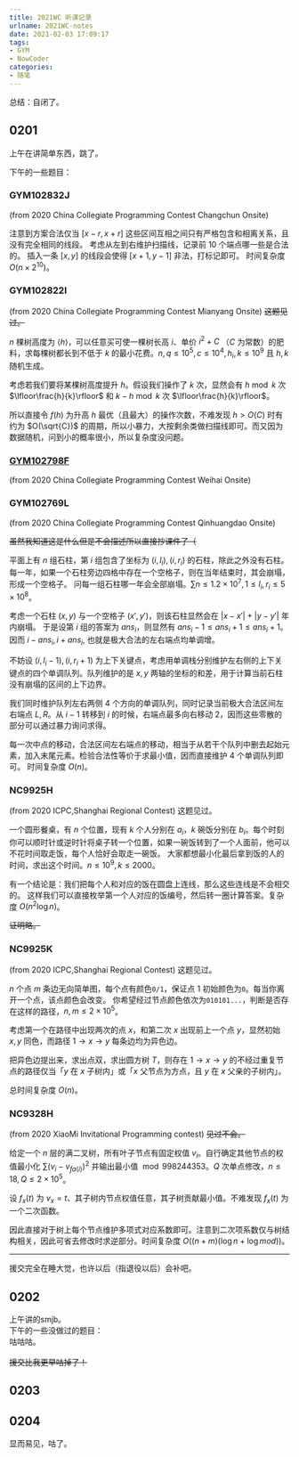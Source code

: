 ```yaml
---
title: 2021WC 听课记录
urlname: 2021WC-notes
date: 2021-02-03 17:09:17
tags:
- GYM
- NowCoder
categories:
- 随笔
---
```


总结：自闭了。

<!-- more -->

## 0201

上午在讲简单东西，跳了。

下午的一些题目：

### GYM102832J

(from 2020 China Collegiate Programming Contest Changchun Onsite)

注意到方案合法仅当 $[x-r,x+r]$ 这些区间互相之间只有严格包含和相离关系，且没有完全相同的线段。
考虑从左到右维护扫描线，记录前 $10$ 个端点哪一些是合法的。
插入一条 $[x, y]$ 的线段会使得 $[x + 1, y − 1]$ 非法，打标记即可。
时间复杂度 $O(n\times 2^{10})$。

### GYM102822I

(from 2020 China Collegiate Programming Contest Mianyang Onsite) <del>这题见过。</del>

$n$ 棵树高度为 $\langle h\rangle$，可以任意买可使一棵树长高 $i$、单价 $i^2+C$ （$C$ 为常数）的肥料，求每棵树都长到不低于 $k$ 的最小花费。$n,q\le 10^5,c\le 10^4,h_i,k\le 10^9$ 且 $h,k$ 随机生成。

考虑若我们要将某棵树高度提升 $h$。假设我们操作了 $k$ 次，显然会有 $h \bmod k$ 次 $\lfloor\frac{h}{k}\rfloor$ 和 $k-h\bmod k$ 次 $\lfloor\frac{h}{k}\rfloor$。

所以直接令 $f(h)$ 为升高 $h$ 最优（且最大）的操作次数，不难发现 $h>O(C)$ 时有约为 $O(\sqrt{C})$ 的周期，所以小暴力，大按剩余类做扫描线即可。而又因为数据随机，问到小的概率很小，所以复杂度没问题。

### [GYM102798F](../GYM102798F/)

(from 2020 China Collegiate Programming Contest Weihai Onsite)

### GYM102769L

(from 2020 China Collegiate Programming Contest Qinhuangdao Onsite)

<del>虽然我知道这是什么但是不会描述所以直接抄课件了（</del>

平面上有 $n$ 组石柱，第 $i$ 组包含了坐标为 $(i,l_i),(i,r_i)$ 的石柱，除此之外没有石柱。
每一年，如果一个石柱旁边四格中存在一个空格子，则在当年结束时，其会崩塌，形成一个空格子。
问每一组石柱哪一年会全部崩塌。$\sum n\le 1.2\times 10^7,1\le l_i,r_i\le 5\times 10^8$。

考虑一个石柱 $(x,y)$ 与一个空格子 $(x',y')$，则该石柱显然会在 $|x-x'|+|y-y'|$ 年内崩塌。
于是设第 $i$ 组的答案为 $ans_i$，则显然有 $ans_i−1\le ans_i+1\le ans_i+1$。因而 $i−ans_i,i+ans_i$, 也就是极大合法的左右端点均单调增。

不妨设 $(i,l_i−1),(i,r_i+1)$ 为上下关键点，考虑用单调栈分别维护左右侧的上下关键点的四个单调队列。队列维护的是 $x,y$ 两轴的坐标的和差，用于计算当前石柱没有崩塌的区间的上下边界。

我们同时维护队列左右两侧 $4$ 个方向的单调队列，同时记录当前极大合法区间左右端点 $L,R$。从 $i−1$ 转移到 $i$ 的时候，右端点最多向右移动 $2$，因而这些零散的部分可以通过暴力询问求得。

每一次中点的移动，合法区间左右端点的移动，相当于从若干个队列中删去起始元素，加入末尾元素。检验合法性等价于求最小值，因而直接维护 $4$ 个单调队列即可。
时间复杂度 $O(n)$。

### NC9925H

(from 2020 ICPC,Shanghai Regional Contest) 这题见过。

一个圆形餐桌，有 $n$ 个位置，现有 $k$ 个人分别在 $a_i$，$k$ 碗饭分别在 $b_i$。每个时刻你可以顺时针或逆时针将桌子转一个位置，如果一碗饭转到了一个人面前，他可以不花时间取走饭，每个人恰好会取走一碗饭。
大家都想最小化最后拿到饭的人的时间，求出这个时间。$n\le 10^9,k\le 2000$。

有一个结论是：我们把每个人和对应的饭在圆盘上连线，那么这些连线是不会相交的。
这样我们可以直接枚举第一个人对应的饭编号，然后转一圈计算答案。复杂度 $O(n^2\log n)$。

<del>证明略。</del>

### NC9925K

(from 2020 ICPC,Shanghai Regional Contest) 这题见过。

$n$ 个点 $m$ 条边无向简单图，每个点有颜色`0/1`，保证点 $1$ 初始颜色为`0`。每当你离开一个点，该点颜色会改变。
你希望经过节点颜色依次为`010101...`，判断是否存在这样的路径，$n,m\le 2\times 10^5$。

考虑第一个在路径中出现两次的点 $x$，和第二次 $x$ 出现前上一个点 $y$，显然初始 $x,y$ 同色，而路径 $1\to x\to y$ 每条边均为异色边。

把异色边提出来，求出点双，求出圆方树 $T$，则存在 $1\to x\to y$ 的不经过重复节点的路径仅当「$y$ 在 $x$ 子树内」或「$x$ 父节点为方点，且 $y$ 在 $x$ 父亲的子树内」。

总时间复杂度 $O(n)$。

### NC9328H

(from 2020 XiaoMi Invitational Programming contest) <del>见过不会。</del>

给定一个 $n$ 层的满二叉树，所有叶子节点有固定权值 $v_i$。自行确定其他节点的权值最小化 $\sum(v_i-v_{fa(i)})^2$ 并输出最小值 $\bmod 998244353$。$Q$ 次单点修改，$n\le 18,Q\le 2\times 10^5$。

设 $f_x(t)$ 为 $v_x=t$、其子树内节点权值任意，其子树贡献最小值。不难发现 $f_x(t)$ 为一个二次函数。

因此直接对于树上每个节点维护多项式对应系数即可。注意到二次项系数仅与树结构相关，因此可省去修改时求逆部分。时间复杂度 $O((n+m)(\log n + \log mod))$。

-----

援交完全在睡大觉，也许以后（指退役以后）会补吧。<br>

## 0202

上午讲的smjb。<br>
下午的一些没做过的题目：<br>
咕咕咕。<br>
<br>
<del>援交比我更早咕掉了！</del><br>

## 0203

## 0204

显而易见，咕了。